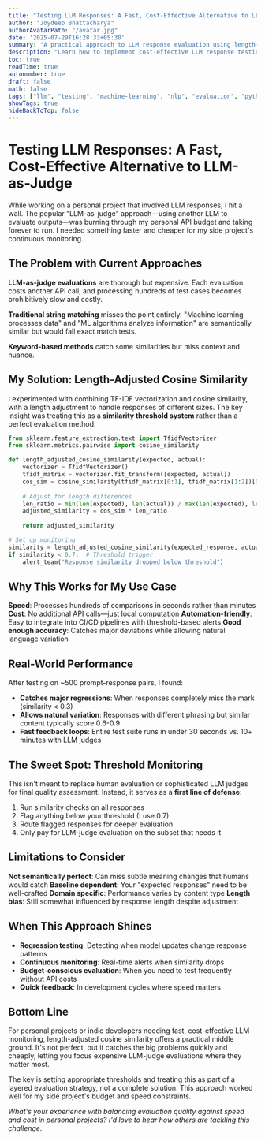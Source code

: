 ```yaml
---
title: "Testing LLM Responses: A Fast, Cost-Effective Alternative to LLM-as-Judge"
author: "Joydeep Bhattacharya"
authorAvatarPath: "/avatar.jpg"
date: '2025-07-29T16:28:33+05:30'
summary: "A practical approach to LLM response evaluation using length-adjusted cosine similarity for fast, budget-friendly monitoring in personal projects."
description: "Learn how to implement cost-effective LLM response testing using TF-IDF and cosine similarity instead of expensive LLM-as-judge evaluations."
toc: true
readTime: true
autonumber: true
draft: false
math: false
tags: ["llm", "testing", "machine-learning", "nlp", "evaluation", "python"]
showTags: true
hideBackToTop: false
---
```


# Testing LLM Responses: A Fast, Cost-Effective Alternative to LLM-as-Judge

While working on a personal project that involved LLM responses, I hit a wall. The popular "LLM-as-judge" approach—using another LLM to evaluate outputs—was burning through my personal API budget and taking forever to run. I needed something faster and cheaper for my side project's continuous monitoring.

## The Problem with Current Approaches

**LLM-as-judge evaluations** are thorough but expensive. Each evaluation costs another API call, and processing hundreds of test cases becomes prohibitively slow and costly.

**Traditional string matching** misses the point entirely. "Machine learning processes data" and "ML algorithms analyze information" are semantically similar but would fail exact match tests.

**Keyword-based methods** catch some similarities but miss context and nuance.

## My Solution: Length-Adjusted Cosine Similarity

I experimented with combining TF-IDF vectorization and cosine similarity, with a length adjustment to handle responses of different sizes. The key insight was treating this as a **similarity threshold system** rather than a perfect evaluation method.

```python
from sklearn.feature_extraction.text import TfidfVectorizer
from sklearn.metrics.pairwise import cosine_similarity

def length_adjusted_cosine_similarity(expected, actual):
    vectorizer = TfidfVectorizer()
    tfidf_matrix = vectorizer.fit_transform([expected, actual])
    cos_sim = cosine_similarity(tfidf_matrix[0:1], tfidf_matrix[1:2])[0][0]
    
    # Adjust for length differences
    len_ratio = min(len(expected), len(actual)) / max(len(expected), len(actual))
    adjusted_similarity = cos_sim * len_ratio
    
    return adjusted_similarity

# Set up monitoring
similarity = length_adjusted_cosine_similarity(expected_response, actual_response)
if similarity < 0.7:  # Threshold trigger
    alert_team("Response similarity dropped below threshold")
```

## Why This Works for My Use Case

**Speed**: Processes hundreds of comparisons in seconds rather than minutes
**Cost**: No additional API calls—just local computation
**Automation-friendly**: Easy to integrate into CI/CD pipelines with threshold-based alerts
**Good enough accuracy**: Catches major deviations while allowing natural language variation

## Real-World Performance

After testing on ~500 prompt-response pairs, I found:

- **Catches major regressions**: When responses completely miss the mark (similarity < 0.3)
- **Allows natural variation**: Responses with different phrasing but similar content typically score 0.6-0.9
- **Fast feedback loops**: Entire test suite runs in under 30 seconds vs. 10+ minutes with LLM judges

## The Sweet Spot: Threshold Monitoring

This isn't meant to replace human evaluation or sophisticated LLM judges for final quality assessment. Instead, it serves as a **first line of defense**:

1. Run similarity checks on all responses
2. Flag anything below your threshold (I use 0.7)
3. Route flagged responses for deeper evaluation
4. Only pay for LLM-judge evaluation on the subset that needs it

## Limitations to Consider

**Not semantically perfect**: Can miss subtle meaning changes that humans would catch
**Baseline dependent**: Your "expected responses" need to be well-crafted
**Domain specific**: Performance varies by content type
**Length bias**: Still somewhat influenced by response length despite adjustment

## When This Approach Shines

- **Regression testing**: Detecting when model updates change response patterns
- **Continuous monitoring**: Real-time alerts when similarity drops
- **Budget-conscious evaluation**: When you need to test frequently without API costs
- **Quick feedback**: In development cycles where speed matters

## Bottom Line

For personal projects or indie developers needing fast, cost-effective LLM monitoring, length-adjusted cosine similarity offers a practical middle ground. It's not perfect, but it catches the big problems quickly and cheaply, letting you focus expensive LLM-judge evaluations where they matter most.

The key is setting appropriate thresholds and treating this as part of a layered evaluation strategy, not a complete solution. This approach worked well for my side project's budget and speed constraints.

*What's your experience with balancing evaluation quality against speed and cost in personal projects? I'd love to hear how others are tackling this challenge.*
